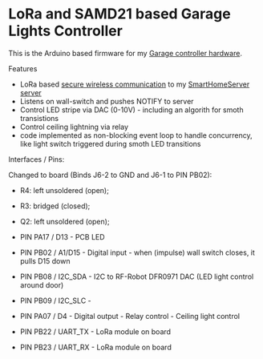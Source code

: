 # LoRa and SAMD21 based Garage Lights Controller
This is the Arduino based firmware for my [Garage controller hardware](https://github.com/sebdehne/GarageHeaterController-Hardware).

Features
- LoRa based [secure wireless communication](https://dehnes.com/software/2021/04/18/secure-wireless-communication-for-iot-devices.html) to my [SmartHomeServer server](https://github.com/sebdehne/SmartHomeServer)
- Listens on wall-switch and pushes NOTIFY to server
- Control LED stripe via DAC (0-10V) - including an algorith for smoth transistions
- Control ceiling lightning via relay
- code implemented as non-blocking event loop to handle concurrency, like light switch triggered during smoth LED transitions

Interfaces / Pins:

Changed to board (Binds J6-2 to GND and J6-1 to PIN PB02):
- R4: left unsoldered (open);
- R3: bridged (closed);
- Q2: left unsoldered (open);

- PIN PA17 / D13 - PCB LED
- PIN PB02 / A1/D15 - Digital input - when (impulse) wall switch closes, it pulls D15 down

- PIN PB08 / I2C_SDA - I2C to RF-Robot DFR0971 DAC (LED light control around door)
- PIN PB09 / I2C_SLC - 

- PIN PA07 / D4 - Digital output - Relay control - Ceiling light control

- PIN PB22 / UART_TX - LoRa module on board
- PIN PB23 / UART_RX - LoRa module on board

